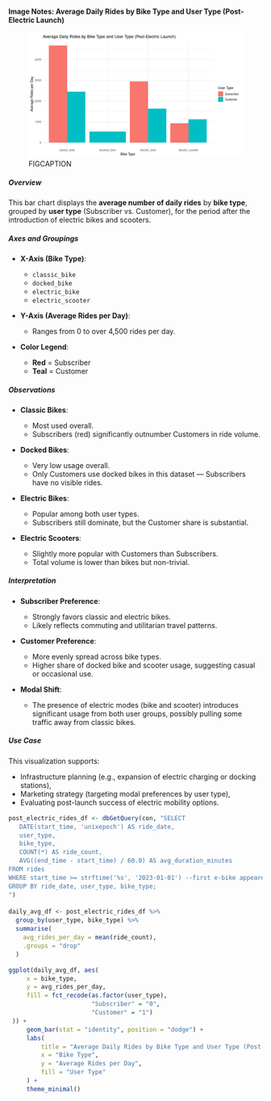#### Image Notes: Average Daily Rides by Bike Type and User Type (Post-Electric Launch)

<figure class="float-right">
  <a href="../images/Avg_Daily_Rides_by_Bike_and_User_Type_post_elec.png" target="_blank" title="Select image to open full sized chart">
  <img src="../images/thumbnails/Avg_Daily_Rides_by_Bike_and_User_Type_post_elec.png" alt="ALT_TEXT">
  </a>
  <figcaption>
  FIGCAPTION
  </figcaption>
</figure>

##### Overview
This bar chart displays the **average number of daily rides** by **bike type**, grouped by **user type** (Subscriber vs. Customer), for the period after the introduction of electric bikes and scooters.

##### Axes and Groupings

- **X-Axis (Bike Type)**:
  - `classic_bike`
  - `docked_bike`
  - `electric_bike`
  - `electric_scooter`

- **Y-Axis (Average Rides per Day)**:
  - Ranges from 0 to over 4,500 rides per day.

- **Color Legend**:
  - **Red** = Subscriber
  - **Teal** = Customer

##### Observations

- **Classic Bikes**:
  - Most used overall.
  - Subscribers (red) significantly outnumber Customers in ride volume.

- **Docked Bikes**:
  - Very low usage overall.
  - Only Customers use docked bikes in this dataset — Subscribers have no visible rides.

- **Electric Bikes**:
  - Popular among both user types.
  - Subscribers still dominate, but the Customer share is substantial.

- **Electric Scooters**:
  - Slightly more popular with Customers than Subscribers.
  - Total volume is lower than bikes but non-trivial.

##### Interpretation

- **Subscriber Preference**:
  - Strongly favors classic and electric bikes.
  - Likely reflects commuting and utilitarian travel patterns.

- **Customer Preference**:
  - More evenly spread across bike types.
  - Higher share of docked bike and scooter usage, suggesting casual or occasional use.

- **Modal Shift**:
  - The presence of electric modes (bike and scooter) introduces significant usage from both user groups, possibly pulling some traffic away from classic bikes.

##### Use Case

This visualization supports:
- Infrastructure planning (e.g., expansion of electric charging or docking stations),
- Marketing strategy (targeting modal preferences by user type),
- Evaluating post-launch success of electric mobility options.


```R
post_electric_rides_df <- dbGetQuery(con, "SELECT
   DATE(start_time, 'unixepoch') AS ride_date,
   user_type,
   bike_type,
   COUNT(*) AS ride_count,
   AVG((end_time - start_time) / 60.0) AS avg_duration_minutes
FROM rides
WHERE start_time >= strftime('%s', '2023-01-01') --first e-bike appeared
GROUP BY ride_date, user_type, bike_type;
")

daily_avg_df <- post_electric_rides_df %>%
  group_by(user_type, bike_type) %>%
  summarise(
    avg_rides_per_day = mean(ride_count),
    .groups = "drop"
  )
```

```R
ggplot(daily_avg_df, aes(
     x = bike_type,
     y = avg_rides_per_day,
     fill = fct_recode(as.factor(user_type),
                       "Subscriber" = "0",
                       "Customer" = "1")
 )) +
     geom_bar(stat = "identity", position = "dodge") +
     labs(
         title = "Average Daily Rides by Bike Type and User Type (Post-Electric Launch)",
         x = "Bike Type",
         y = "Average Rides per Day",
         fill = "User Type"
     ) +
     theme_minimal()
```
